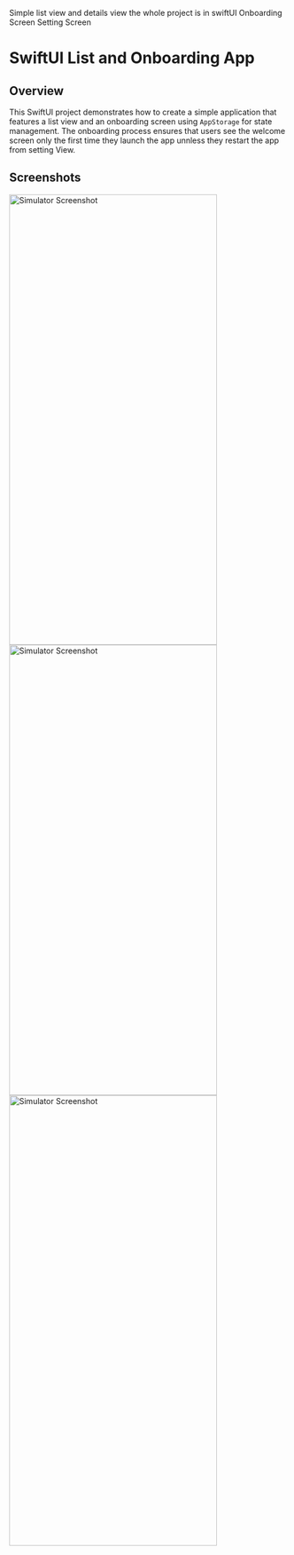 Simple list view and details view the whole project is in swiftUI 
Onboarding Screen 
Setting Screen

# SwiftUI List and Onboarding App

## Overview

This SwiftUI project demonstrates how to create a simple application that features a list view and an onboarding screen using `AppStorage` for state management. The onboarding process ensures that users see the welcome screen only the first time they launch the app unnless they restart the app from setting View.


## Screenshots
<img src="https://github.com/user-attachments/assets/6c460298-cbcd-4e65-bace-73c9bb559fcd" alt="Simulator Screenshot" width="375" height="812">

<img src="https://github.com/user-attachments/assets/bacad261-f88e-4085-9dcd-933aaf40aff8" alt="Simulator Screenshot" width="375" height="812">

<img src="https://github.com/user-attachments/assets/5b595c94-3fa8-4b48-a53d-d6cd80b8639e" alt="Simulator Screenshot" width="375" height="812">
